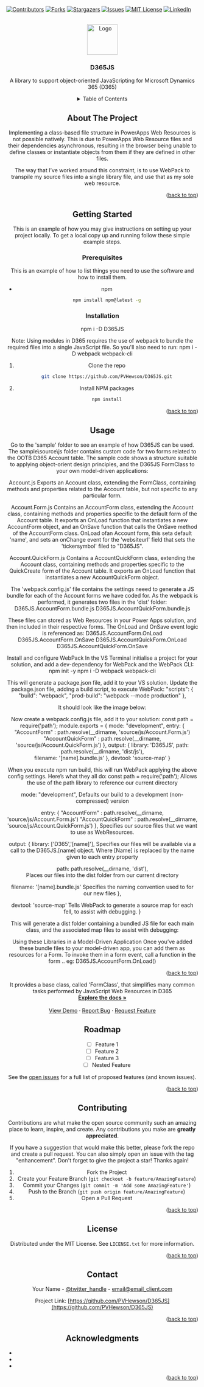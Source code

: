 <!-- Improved compatibility of back to top link: See: https://github.com/othneildrew/Best-README-Template/pull/73 -->
<a name="readme-top"></a>
<!--
*** Thanks for checking out the Best-README-Template. If you have a suggestion
*** that would make this better, please fork the repo and create a pull request
*** or simply open an issue with the tag "enhancement".
*** Don't forget to give the project a star!
*** Thanks again! Now go create something AMAZING! :D
-->



<!-- PROJECT SHIELDS -->
<!--
*** I'm using markdown "reference style" links for readability.
*** Reference links are enclosed in brackets [ ] instead of parentheses ( ).
*** See the bottom of this document for the declaration of the reference variables
*** for contributors-url, forks-url, etc. This is an optional, concise syntax you may use.
*** https://www.markdownguide.org/basic-syntax/#reference-style-links
-->
[![Contributors][contributors-shield]][contributors-url]
[![Forks][forks-shield]][forks-url]
[![Stargazers][stars-shield]][stars-url]
[![Issues][issues-shield]][issues-url]
[![MIT License][license-shield]][license-url]
[![LinkedIn][linkedin-shield]][linkedin-url]



<!-- PROJECT LOGO -->
<br />
<div align="center">
  <a href="https://github.com/PVHewson/D365JS">
    <img src="images/logo.png" alt="Logo" width="80" height="80">
  </a>

<h3 align="center">D365JS</h3>

  <p align="center">
    A library to support object-oriented JavaScripting for Microsoft Dynamics 365 (D365)<br/>
  </p>
<!-- TABLE OF CONTENTS -->
<details>
  <summary>Table of Contents</summary>
  <ol>
    <li>
      <a href="#about-the-project">About The Project</a>
      <ul>
        <li><a href="#built-with">Built With</a></li>
      </ul>
    </li>
    <li>
      <a href="#getting-started">Getting Started</a>
      <ul>
        <li><a href="#prerequisites">Prerequisites</a></li>
        <li><a href="#installation">Installation</a></li>
      </ul>
    </li>
    <li><a href="#usage">Usage</a></li>
    <li><a href="#roadmap">Roadmap</a></li>
    <li><a href="#contributing">Contributing</a></li>
    <li><a href="#license">License</a></li>
    <li><a href="#contact">Contact</a></li>
    <li><a href="#acknowledgments">Acknowledgments</a></li>
  </ol>
</details>



<!-- ABOUT THE PROJECT -->
## About The Project

Implementing a class-based file structure in PowerApps Web Resources is not possible natively. This is due to PowerApps Web Resource files and their dependencies asynchronous, resulting in the browser being unable to define classes or instantiate objects from them if they are defined in other files.

The way that I’ve worked around this constraint, is to use WebPack to transpile my source files into a single library file, and use that as my sole web resource.

<p align="right">(<a href="#readme-top">back to top</a>)</p>

<!-- GETTING STARTED -->
## Getting Started

This is an example of how you may give instructions on setting up your project locally.
To get a local copy up and running follow these simple example steps.

### Prerequisites

This is an example of how to list things you need to use the software and how to install them.
* npm
  ```sh
  npm install npm@latest -g
  ```

### Installation
npm i -D D365JS

Note: Using modules in D365 requires the use of webpack to bundle the required files into a single JavaScript file. So you'll also need to run: npm i -D webpack webpack-cli


1. Clone the repo
   ```sh
   git clone https://github.com/PVHewson/D365JS.git
   ```
2. Install NPM packages
   ```sh
   npm install
   ```

<p align="right">(<a href="#readme-top">back to top</a>)</p>



<!-- USAGE EXAMPLES -->
## Usage

Go to the 'sample' folder to see an example of how D365JS can be used. The sample\source\js folder contains custom code for two forms related to the OOTB D365 Account table.
The sample code shows a structure suitable to applying object-orient design principles, and the D365JS FormClass to your own model-driven applications:

Account.js
Exports an Account class, extending the FormClass, containing methods and properties related to the Account table, but not specific to any particular form.

Account.Form.js
Contains an AccountForm class, extending the Account class, containing methods and properties specific to the default form of the Account table. 
It exports an OnLoad function that instantiates a new AccountForm object, and an OnSave function that calls the OnSave method of the AccountForm class.
OnLoad ofan Account form, this seta default 'name', and sets an onChange event for the 'websiteurl' field that sets the 'tickersymbol' filed to "D365JS".

Account.QuickForm.js
Contains a AccountQuickForm class, extending the Account class, containing methods and properties specific to the QuickCreate form of the Account table. 
It exports an OnLoad function that instantiates a new AccountQuickForm object.

The 'webpack.config.js' file contains the settings neeed to generate a JS bundle for each of the Account forms we have coded for. As the webpack is performed, it generates two files in the 'dist' folder:
D365JS.AccountForm.bundle.js
D365JS.AccountQuickForm.bundle.js

These files can stored as Web Resources in your Power Apps solution, and then included in their respective forms. The OnLoad and OnSave event logic is referenced as:
D365JS.AccountForm.OnLoad
D365JS.AccountForm.OnSave
D365JS.AccountQuickForm.OnLoad
D365JS.AccountQuickForm.OnSave

Install and configure WebPack
In the VS Terminal initialise a project for your solution, and add a dev-dependency for WebPack and the WebPack CLI:
npm init -y
npm i -D webpack webpack-cli

This will generate a package.json file, add it to your VS solution.
Update the package.json file, adding a build script, to execute WebPack:
  "scripts": {
    "build": "webpack",
    "prod-build": "webpack --mode production"
  },

It should look like the image below:

 
Now create a webpack.config.js file, add it to your solution:
const path = require('path');
module.exports = {
  mode: "development",
  entry: {
      "AccountForm" : path.resolve(__dirname, 'source/js/Account.Form.js')
      "AccountQuickForm" : path.resolve(__dirname, 'source/js/Account.QuickForm.js')
  },
  output: {
    library: 'D365JS',
    path: path.resolve(__dirname, 'dist/js'),  
    filename: '[name].bundle.js'
  },
  devtool: 'source-map'
}


When you execute npm run build, this will run WebPack applying the above config settings. Here’s what they all do:
const path = require('path');
Allows the use of the path library to reference our current directory


mode: "development",
Defaults our build to a development (non-compressed) version


entry: {
    "AccountForm" : path.resolve(__dirname, 'source/js/Account.Form.js')
    "AccountQuickForm" : path.resolve(__dirname, 'source/js/Account.QuickForm.js')
},
Specifies our source files that we want to use as WebResources.


output: {
  library: ['D365','[name]'],
    Specifies our files will be available via a call to the D365JS.[name] object. Where [Name] is replaced by the name given to each entry property


  path: path.resolve(__dirname, 'dist'),  
   Places our files into the dist folder from our current directory


  filename: '[name].bundle.js'
    Specifies the naming convention used to for our new files
},


  devtool: 'source-map'
   Tells WebPack to generate a source map for each fell, to assist with debugging.
}

 This will generate a dist folder containing a bundled JS file for each main class, and the associated map files to assist with debugging:


Using these Libraries in a Model-Driven Application
Once you’ve added these bundle files to your model-driven app, you can add them as resources for a Form. To invoke them in a form event, call a function in the form <library>.<entry name>.<exported function name> eg:
D365JS.AccountForm.OnLoad()



<p align="right">(<a href="#readme-top">back to top</a>)</p>

<div>
    It provides a base class, called 'FormClass', that simplifies many common tasks performed by JavaScript Web Resources in D365
    <br />
    <a href="https://github.com/PVHewson/D365JS"><strong>Explore the docs »</strong></a>
    <br />
    <br />
    <a href="https://github.com/PVHewson/D365JS">View Demo</a>
    ·
    <a href="https://github.com/PVHewson/D365JS/issues">Report Bug</a>
    ·
    <a href="https://github.com/PVHewson/D365JS/issues">Request Feature</a>
  </p>
</div>

<!-- ROADMAP -->
## Roadmap

- [ ] Feature 1
- [ ] Feature 2
- [ ] Feature 3
    - [ ] Nested Feature

See the [open issues](https://github.com/PVHewson/D365JS/issues) for a full list of proposed features (and known issues).

<p align="right">(<a href="#readme-top">back to top</a>)</p>



<!-- CONTRIBUTING -->
## Contributing

Contributions are what make the open source community such an amazing place to learn, inspire, and create. Any contributions you make are **greatly appreciated**.

If you have a suggestion that would make this better, please fork the repo and create a pull request. You can also simply open an issue with the tag "enhancement".
Don't forget to give the project a star! Thanks again!

1. Fork the Project
2. Create your Feature Branch (`git checkout -b feature/AmazingFeature`)
3. Commit your Changes (`git commit -m 'Add some AmazingFeature'`)
4. Push to the Branch (`git push origin feature/AmazingFeature`)
5. Open a Pull Request

<p align="right">(<a href="#readme-top">back to top</a>)</p>



<!-- LICENSE -->
## License

Distributed under the MIT License. See `LICENSE.txt` for more information.

<p align="right">(<a href="#readme-top">back to top</a>)</p>



<!-- CONTACT -->
## Contact

Your Name - [@twitter_handle](https://twitter.com/twitter_handle) - email@email_client.com

Project Link: [https://github.com/PVHewson/D365JS](https://github.com/PVHewson/D365JS)

<p align="right">(<a href="#readme-top">back to top</a>)</p>



<!-- ACKNOWLEDGMENTS -->
## Acknowledgments

* []()
* []()
* []()

<p align="right">(<a href="#readme-top">back to top</a>)</p>



<!-- MARKDOWN LINKS & IMAGES -->
<!-- https://www.markdownguide.org/basic-syntax/#reference-style-links -->
[contributors-shield]: https://img.shields.io/github/contributors/PVHewson/D365JS.svg?style=for-the-badge
[contributors-url]: https://github.com/PVHewson/D365JS/graphs/contributors
[forks-shield]: https://img.shields.io/github/forks/PVHewson/D365JS.svg?style=for-the-badge
[forks-url]: https://github.com/PVHewson/D365JS/network/members
[stars-shield]: https://img.shields.io/github/stars/PVHewson/D365JS.svg?style=for-the-badge
[stars-url]: https://github.com/PVHewson/D365JS/stargazers
[issues-shield]: https://img.shields.io/github/issues/PVHewson/D365JS.svg?style=for-the-badge
[issues-url]: https://github.com/PVHewson/D365JS/issues
[license-shield]: https://img.shields.io/github/license/PVHewson/D365JS.svg?style=for-the-badge
[license-url]: https://github.com/PVHewson/D365JS/blob/master/LICENSE.txt
[linkedin-shield]: https://img.shields.io/badge/-LinkedIn-black.svg?style=for-the-badge&logo=linkedin&colorB=555
[linkedin-url]: https://www.linkedin.com/in/paul-hewson-nz
[product-screenshot]: images/screenshot.png